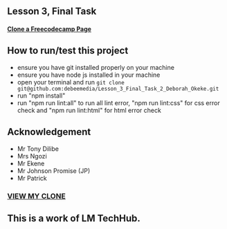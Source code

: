 ## Lesson 3, Final Task
#### [Clone a Freecodecamp Page](https://www.freecodecamp.org/news/frontend-development-project-create-a-blog-with-html-css/)
## How to run/test this project
* ensure you have git installed properly on your machine
* ensure you have node js installed in your machine
* open your terminal and run `git clone git@github.com:debeemedia/Lesson_3_Final_Task_2_Deborah_Okeke.git`
* run "npm install"
* run "npm run lint:all" to run all lint error, "npm run lint:css" for css error check and "npm run lint:html" for html error check
## Acknowledgement
* Mr Tony Dilibe
* Mrs Ngozi
* Mr Ekene
* Mr Johnson Promise (JP)
* Mr Patrick
### [VIEW MY CLONE](https://debeemedia.github.io/Lesson_3_Final_Task_2_Deborah_Okeke/)
## This is a work of LM TechHub.